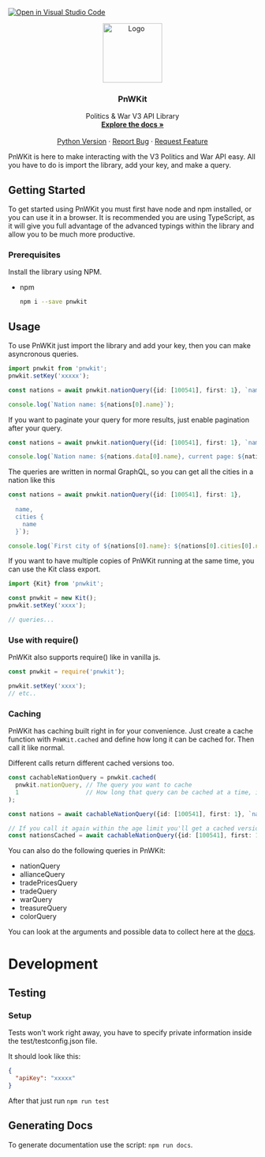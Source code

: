 [![Open in Visual Studio Code](https://open.vscode.dev/badges/open-in-vscode.svg)](https://open.vscode.dev/bsnk-dev/pnwkit)

<p align="center">
  <a href="https://github.com/bsnk-dev/pnwkit">
    <img src="https://assets.bsnk.dev/pnwkit_icon.png" alt="Logo" width="120" height="120">
  </a>

  <h3 align="center">PnWKit</h3>

  <p align="center">
    Politics & War V3 API Library
    <br />
    <a href="https://bsnk-dev.github.io/pnwkit/"><strong>Explore the docs »</strong></a>
    <br />
    <br />
    <a href="https://pypi.org/project/pnwkit-py/">Python Version</a>
    ·
    <a href="https://github.com/bsnk-dev/pnwkit/issues">Report Bug</a>
    ·
    <a href="https://github.com/bsnk-dev/pnwkit/issues">Request Feature</a>
  </p>
</p>


PnWKit is here to make interacting with the V3 Politics and War API easy. All you have to do is import the library, add your key, and make a query.

## Getting Started

To get started using PnWKit you must first have node and npm installed, or you can use it in a browser. It is recommended you are using TypeScript, as it
will give you full advantage of the advanced typings within the library and allow you to be much more productive.

### Prerequisites

Install the library using NPM.
* npm
  ```sh
  npm i --save pnwkit
  ```

## Usage

To use PnWKit just import the library and add your key, then you can make asyncronous queries.

```ts
import pnwkit from 'pnwkit';
pnwkit.setKey('xxxxx');

const nations = await pnwkit.nationQuery({id: [100541], first: 1}, `name`);

console.log(`Nation name: ${nations[0].name}`);
```

If you want to paginate your query for more results, just enable pagination after your query.

```ts
const nations = await pnwkit.nationQuery({id: [100541], first: 1}, `name`, true);

console.log(`Nation name: ${nations.data[0].name}, current page: ${nations.paginatorInfo.currentPage}`);
```

The queries are written in normal GraphQL, so you can get all the cities in a nation like this

```ts
const nations = await pnwkit.nationQuery({id: [100541], first: 1}, 
  `
  name,
  cities {
    name  
  }`);

console.log(`First city of ${nations[0].name}: ${nations[0].cities[0].name}`);
```

If you want to have multiple copies of PnWKit running at the same time, you can use the Kit class export.

```ts
import {Kit} from 'pnwkit';

const pnwkit = new Kit();
pnwkit.setKey('xxxx');

// queries...
```

### Use with require()

PnWKit also supports require() like in vanilla js.

```js
const pnwkit = require('pnwkit');

pnwkit.setKey('xxxx');
// etc..
```

### Caching

PnWKit has caching built right in for your convenience. 
Just create a cache function with ``PnWKit.cached`` and define how long it can be cached for. Then call it like normal.

Different calls return different cached versions too.

```ts
const cachableNationQuery = pnwkit.cached(
  pnwkit.nationQuery, // The query you want to cache
  1                   // How long that query can be cached at a time, in minutes
);

const nations = await cachableNationQuery({id: [100541], first: 1}, `name`);

// If you call it again within the age limit you'll get a cached version
const nationsCached = await cachableNationQuery({id: [100541], first: 1}, `name`);
```


You can also do the following queries in PnWKit:

- nationQuery
- allianceQuery
- tradePricesQuery
- tradeQuery
- warQuery
- treasureQuery
- colorQuery

You can look at the arguments and possible data to collect here at the [docs](https://bsnk-dev.github.io/pnwkit/).


# Development

## Testing

### Setup

Tests won't work right away, you have to specify private information inside the test/testconfig.json file.

It should look like this:

```json
{
  "apiKey": "xxxxx"
}
```

After that just run ```npm run test```

## Generating Docs

To generate documentation use the script: ```npm run docs```.
